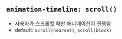 ## `animation-timeline: scroll()`

- 사용자가 스크롤할 때만 애니메이션이 진행됨
- default: `scroll(nearset)`, `scroll(block)`